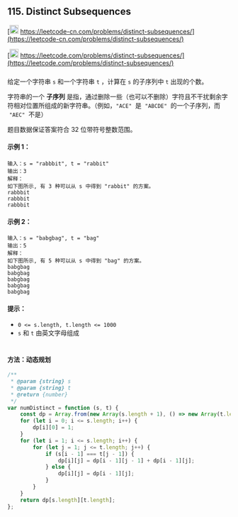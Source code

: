 ## 115. Distinct Subsequences

[<img src="https://static.leetcode-cn.com/cn-mono-assets/production/assets/logo-dark-cn.c42314a8.svg" height="20" /> https://leetcode-cn.com/problems/distinct-subsequences/](https://leetcode-cn.com/problems/distinct-subsequences/)

[<img src="https://assets.leetcode.com/static_assets/public/webpack_bundles/images/logo-dark.e99485d9b.svg" height="20"/> https://leetcode.com/problems/distinct-subsequences/](https://leetcode.com/problems/distinct-subsequences/)

###

给定一个字符串 `s` 和一个字符串 `t` ，计算在 `s` 的子序列中 `t` 出现的个数。

字符串的一个 **子序列** 是指，通过删除一些（也可以不删除）字符且不干扰剩余字符相对位置所组成的新字符串。（例如，`"ACE"`  是  `"ABCDE"`  的一个子序列，而  `"AEC"`  不是）

题目数据保证答案符合 32 位带符号整数范围。

#### 示例 1：

```
输入：s = "rabbbit", t = "rabbit"
输出：3
解释：
如下图所示, 有 3 种可以从 s 中得到 "rabbit" 的方案。
rabbbit
rabbbit
rabbbit
```

#### 示例 2：

```
输入：s = "babgbag", t = "bag"
输出：5
解释：
如下图所示, 有 5 种可以从 s 中得到 "bag" 的方案。
babgbag
babgbag
babgbag
babgbag
babgbag
```

#### 提示：

-   `0 <= s.length, t.length <= 1000`
-   `s` 和 `t` 由英文字母组成

#

#### 方法：动态规划

```js
/**
 * @param {string} s
 * @param {string} t
 * @return {number}
 */
var numDistinct = function (s, t) {
    const dp = Array.from(new Array(s.length + 1), () => new Array(t.length + 1).fill(0));
    for (let i = 0; i <= s.length; i++) {
        dp[i][0] = 1;
    }
    for (let i = 1; i <= s.length; i++) {
        for (let j = 1; j <= t.length; j++) {
            if (s[i - 1] === t[j - 1]) {
                dp[i][j] = dp[i - 1][j - 1] + dp[i - 1][j];
            } else {
                dp[i][j] = dp[i - 1][j];
            }
        }
    }
    return dp[s.length][t.length];
};
```
